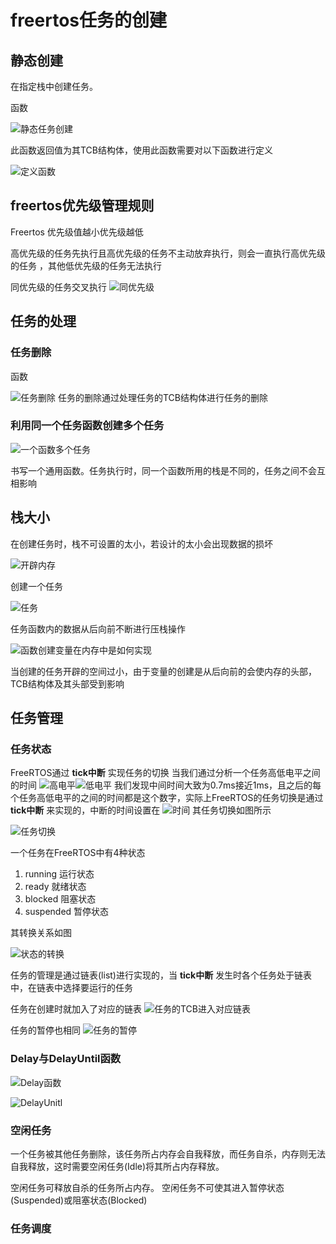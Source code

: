 # freertos任务的创建

## 静态创建

在指定栈中创建任务。

函数

![静态任务创建](../../../../rescource/Attachment/2022-07-24-12-20-28.png)

此函数返回值为其TCB结构体，使用此函数需要对以下函数进行定义

![定义函数](../../../../rescource/Attachment/2022-07-25-12-12-10.png)

## freertos优先级管理规则

Freertos 优先级值越小优先级越低

高优先级的任务先执行且高优先级的任务不主动放弃执行，则会一直执行高优先级的任务
，其他低优先级的任务无法执行

同优先级的任务交叉执行
![同优先级](../../../../rescource/Attachment/2022-07-25-15-07-48.png)

## 任务的处理

### 任务删除

函数

![任务删除](../../../../rescource/Attachment/2022-07-25-17-17-03.png)
任务的删除通过处理任务的TCB结构体进行任务的删除

### 利用同一个任务函数创建多个任务

![一个函数多个任务](../../../../rescource/Attachment/2022-07-25-17-33-22.png)

书写一个通用函数。任务执行时，同一个函数所用的栈是不同的，任务之间不会互相影响

## 栈大小

在创建任务时，栈不可设置的太小，若设计的太小会出现数据的损坏

![开辟内存](../../../../rescource/Attachment/2022-07-25-19-54-45.png)

创建一个任务

![任务](../../../../rescource/Attachment/2022-07-25-20-10-26.png)

任务函数内的数据从后向前不断进行压栈操作

![函数创建变量在内存中是如何实现](../../../../rescource/Attachment/2022-07-25-20-39-45.png)

当创建的任务开辟的空间过小，由于变量的创建是从后向前的会使内存的头部，TCB结构体及其头部受到影响

## 任务管理

### 任务状态

FreeRTOS通过 **tick中断** 实现任务的切换
当我们通过分析一个任务高低电平之间的时间
![高电平](../../../../rescource/Attachment/2022-07-25-21-07-25.png)![低电平](../../../../rescource/Attachment/2022-07-25-21-07-39.png)
我们发现中间时间大致为0.7ms接近1ms，且之后的每个任务高低电平的之间的时间都是这个数字，实际上FreeRTOS的任务切换是通过 **tick中断** 来实现的，中断的时间设置在
![时间](../../../../rescource/Attachment/2022-07-25-21-12-19.png)
其任务切换如图所示

![任务切换](../../../../rescource/Attachment/2022-07-25-22-05-39.png)

一个任务在FreeRTOS中有4种状态

1. running 运行状态
2. ready   就绪状态
3. blocked 阻塞状态
4. suspended 暂停状态

其转换关系如图

![状态的转换](../../../../rescource/Attachment/2022-07-25-21-38-24.png)

任务的管理是通过链表(list)进行实现的，当 **tick中断** 发生时各个任务处于链表中，在链表中选择要运行的任务

任务在创建时就加入了对应的链表
![任务的TCB进入对应链表](../../../../rescource/Attachment/2022-07-25-21-42-59.png)

任务的暂停也相同
![任务的暂停](../../../../rescource/Attachment/2022-07-25-21-46-30.png)

### Delay与DelayUntil函数

![Delay函数](../../../../rescource/Attachment/2022-07-26-13-53-42.png)

![DelayUnitl](../../../../rescource/Attachment/2022-07-26-14-12-58.png)

### 空闲任务

一个任务被其他任务删除，该任务所占内存会自我释放，而任务自杀，内存则无法自我释放，这时需要空闲任务(Idle)将其所占内存释放。

空闲任务可释放自杀的任务所占内存。
空闲任务不可使其进入暂停状态(Suspended)或阻塞状态(Blocked)

### 任务调度

